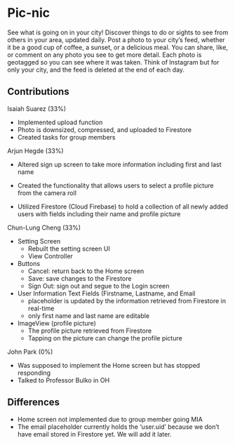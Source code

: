 # Pic-nic
See what is going on in your city! Discover things to do or sights to see from others in your area, updated daily. Post a photo to your city’s feed, whether it be a good cup of coffee, a sunset, or a delicious meal. 
You can share, like, or comment on any photo you see to get more detail. Each photo is geotagged so you can see where it was taken. Think of Instagram but for only your city, and the feed is deleted at the end of each day. 

## Contributions  
Isaiah Suarez (33%)  
- Implemented upload function
- Photo is downsized, compressed, and uploaded to Firestore
- Created tasks for group members


Arjun Hegde (33%)  
- Altered sign up screen to take more information including first and last name

- Created the functionality that allows users to select a profile picture from the camera roll

- Utilized Firestore (Cloud Firebase) to hold a collection of all newly added users with fields including their name and profile picture

Chun-Lung Cheng (33%)  
- Setting Screen
    - Rebuilt the setting screen UI
    - View Controller
- Buttons
    - Cancel: return back to the Home screen
    - Save: save changes to the Firestore
    - Sign Out: sign out and segue to the Login screen
- User Information Text Fields (Firstname, Lastname, and Email 
    - placeholder is updated by the information retrieved from
Firestore in real-time
    - only first name and last name are editable
- ImageView (profile picture)
    - The profile picture retrieved from Firestore
    - Tapping on the picture can change the profile picture


John Park (0%)  
- Was supposed to implement the Home screen but has stopped responding
- Talked to Professor Bulko in OH

## Differences  
- Home screen not implemented due to group member going MIA
- The email placeholder currently holds the ‘user.uid’ because we don’t have email stored in Firestore yet. We will add it later.
